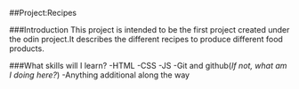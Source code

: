 ##Project:Recipes

###Introduction
This project is intended to be the first project created under the
odin project.It describes the different recipes to produce different
food products.

###What skills will I learn?
-HTML
-CSS
-JS
-Git and github(_If not, what am I doing here?_)
-Anything additional along the way
